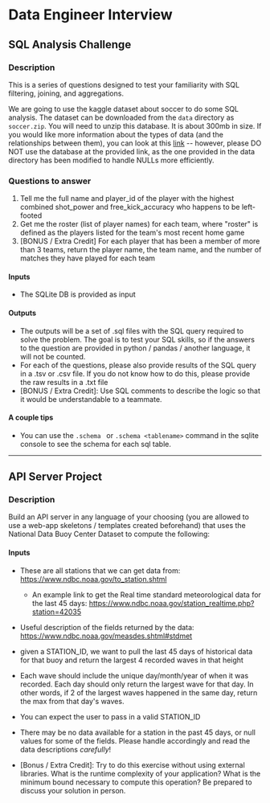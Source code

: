 # Data Engineer Interview

## SQL Analysis Challenge

### Description
This is a series of questions designed to test your familiarity with SQL filtering, joining, and aggregations.

We are going to use the kaggle dataset about soccer to do some SQL analysis. The dataset can be downloaded from the `data` directory as `soccer.zip`. You will need to unzip this database. It is about 300mb in size. If you would like more information about the types of data (and the relationships between them), you can look at this [link](https://www.kaggle.com/hugomathien/soccer/version/1) -- however, please DO NOT use the database at the provided link, as the one provided in the data directory has been modified to handle NULLs more efficiently.

### Questions to answer

1. Tell me the full name and player_id of the player with the highest combined shot_power and free_kick_accuracy who happens to be left-footed
2. Get me the roster (list of player names) for each team, where "roster" is defined as the players listed for the team's most recent home game
3. [BONUS / Extra Credit] For each player that has been a member of more than 3 teams, return the player name, the team name, and the number of matches they have played for each team

#### Inputs
 - The SQLite DB is provided as input

#### Outputs
 - The outputs will be a set of .sql files with the SQL query required to solve the problem. The goal is to test your SQL skills, so if the answers to the question are provided in python / pandas / another language, it will not be counted.
- For each of the questions, please also provide results of the SQL query in a .tsv or .csv file. If you do not know how to do this, please provide the raw results in a .txt file
- [BONUS / Extra Credit]: Use SQL comments to describe the logic so that it would be understandable to a teammate. 

#### A couple tips
- You can use the `.schema ` or `.schema <tablename>` command in the sqlite console to see the schema for each sql table.

---

## API Server Project

### Description

Build an API server in any language of your choosing (you are allowed to use a web-app skeletons / templates created beforehand) that uses the National Data Buoy Center Dataset to compute the following:

#### Inputs

- These are all stations that we can get data from: https://www.ndbc.noaa.gov/to_station.shtml
    - An example link to get the Real time standard meteorological data for the last 45 days: https://www.ndbc.noaa.gov/station_realtime.php?station=42035
- Useful description of the fields returned by the data: https://www.ndbc.noaa.gov/measdes.shtml#stdmet


- given a STATION_ID, we want to pull the last 45 days of historical data for that buoy and return the largest 4 recorded waves in that height
- Each wave should include the unique day/month/year of when it was recorded. Each day should only return the largest wave for that day. In other words, if 2 of the largest waves happened in the same day, return the max from that day's waves. 
- You can expect the user to pass in a valid STATION_ID
- There may be no data available for a station in the past 45 days, or null values for some of the fields. Please handle accordingly and read the data descriptions _carefully_!
- [Bonus / Extra Credit]: Try to do this exercise without using external libraries. What is the runtime complexity of your application? What is the minimum bound necessary to compute this operation? Be prepared to discuss your solution in person. 
